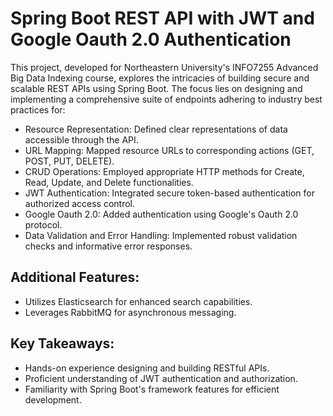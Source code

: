 # Spring Boot REST API with JWT and Google Oauth 2.0 Authentication
This project, developed for Northeastern University's INFO7255 Advanced Big Data Indexing course, explores the intricacies of building secure and scalable REST APIs using Spring Boot. The focus lies on designing and implementing a comprehensive suite of endpoints adhering to industry best practices for:

- Resource Representation: Defined clear representations of data accessible through the API.
- URL Mapping: Mapped resource URLs to corresponding actions (GET, POST, PUT, DELETE).
- CRUD Operations: Employed appropriate HTTP methods for Create, Read, Update, and Delete functionalities.
- JWT Authentication: Integrated secure token-based authentication for authorized access control.
- Google Oauth 2.0: Added authentication using Google's Oauth 2.0 protocol.
- Data Validation and Error Handling: Implemented robust validation checks and informative error responses.
## Additional Features:
- Utilizes Elasticsearch for enhanced search capabilities.
- Leverages RabbitMQ for asynchronous messaging.

## Key Takeaways:
- Hands-on experience designing and building RESTful APIs.
- Proficient understanding of JWT authentication and authorization.
- Familiarity with Spring Boot's framework features for efficient development.
